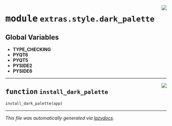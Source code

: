 <!-- markdownlint-disable -->

<a href="..\..\qtstrap\extras\style\dark_palette.py#L0"><img align="right" style="float:right;" src="https://img.shields.io/badge/-source-cccccc?style=flat-square"></a>

# <kbd>module</kbd> `extras.style.dark_palette`




**Global Variables**
---------------
- **TYPE_CHECKING**
- **PYQT6**
- **PYQT5**
- **PYSIDE2**
- **PYSIDE6**

---

<a href="..\..\qtstrap\extras\style\dark_palette.py#L47"><img align="right" style="float:right;" src="https://img.shields.io/badge/-source-cccccc?style=flat-square"></a>

## <kbd>function</kbd> `install_dark_palette`

```python
install_dark_palette(app)
```








---

_This file was automatically generated via [lazydocs](https://github.com/ml-tooling/lazydocs)._
